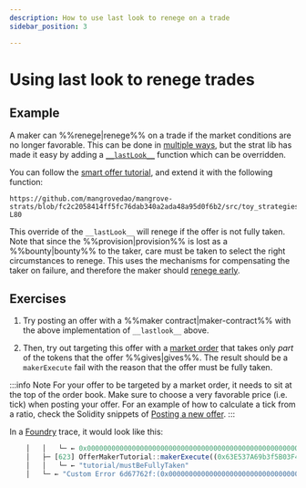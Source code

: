```yaml
---
description: How to use last look to renege on a trade
sidebar_position: 3

---
```


# Using last look to renege trades

## Example

A maker can %%renege|renege%% on a trade if the market conditions are no longer favorable. This can be done in [multiple ways](../../contracts/technical-references/taking-and-making-offers/reactive-offer/maker-contract.md), but the strat lib has made it easy by adding a [`__lastLook__`](../technical-references/code/strats/src/strategies/MangroveOffer.md#lastlook) function which can be overridden.

You can follow the [smart offer tutorial](../getting-started/smart-offer.md), and extend it with the following function:

```solidity reference title="OfferMakerTutorial.sol"
https://github.com/mangrovedao/mangrove-strats/blob/fc2c2058414ff5fc76dab340a2ada48a95d0f6b2/src/toy_strategies/offer_maker/tutorial/OfferMakerTutorialResidual.sol#L77-L80
```

This override of the `__lastLook__` will renege if the offer is not fully taken. Note that since the %%provision|provision%% is lost as a %%bounty|bounty%% to the taker, care must be taken to select the right circumstances to renege. This uses the mechanisms for compensating the taker on failure, and therefore the maker should [renege early](../../contracts/background/taker-compensation.md#encouraging-early-renege).

## Exercises

1. Try posting an offer with a %%maker contract|maker-contract%% with the above implementation of `__lastlook__` above.

2. Then, try out targeting this offer with a [market order](../../contracts/technical-references/taking-and-making-offers/taker-order/README.md#market-order) that takes only _part_ of the tokens that the offer %%gives|gives%%. The result should be a `makerExecute` fail with the reason that the offer must be fully taken. 

:::info Note
For your offer to be targeted by a market order, it needs to sit at the top of the order book. Make sure to choose a very favorable price (i.e. tick) when posting your offer. For an example of how to calculate a tick from a ratio, check the Solidity snippets of [Posting a new offer](../../contracts/technical-references/taking-and-making-offers/reactive-offer/README.md).
:::

In a [Foundry](https://book.getfoundry.sh/getting-started/installation) trace, it would look like this:

```js
    │   │   └─ ← 0x0000000000000000000000000000000000000000000000000000000000000001
    │   ├─ [623] OfferMakerTutorial::makerExecute((0x63E537A69b3f5B03F4f46c5765c82861BD874b6e, 0xC87385b5E62099f92d490750Fcd6C901a524BBcA, 565, 13965252376515437924197781608061731723491045742767017537776374226616320, 100000000000000000, 170000000000000000000, 114972889140951241694864433974031885472888135242322246917362470694355803832320, 95685385232850624329487581946028423310341827134083876137913628388789126692864, 452312848583266388373324160192082719549164520795168960635552751154278432768)) 
    │   │   └─ ← "tutorial/mustBeFullyTaken"
    │   └─ ← "Custom Error 6d67762f:(0x0000000000000000000000000000000000000000, 15120238736495)"
```
